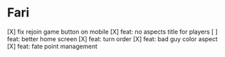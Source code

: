# Fari

[X] fix rejoin game button on mobile
[X] feat: no aspects title for players
[ ] feat: better home screen
[X] feat: turn order
[X] feat: bad guy color aspect
[X] feat: fate point management
